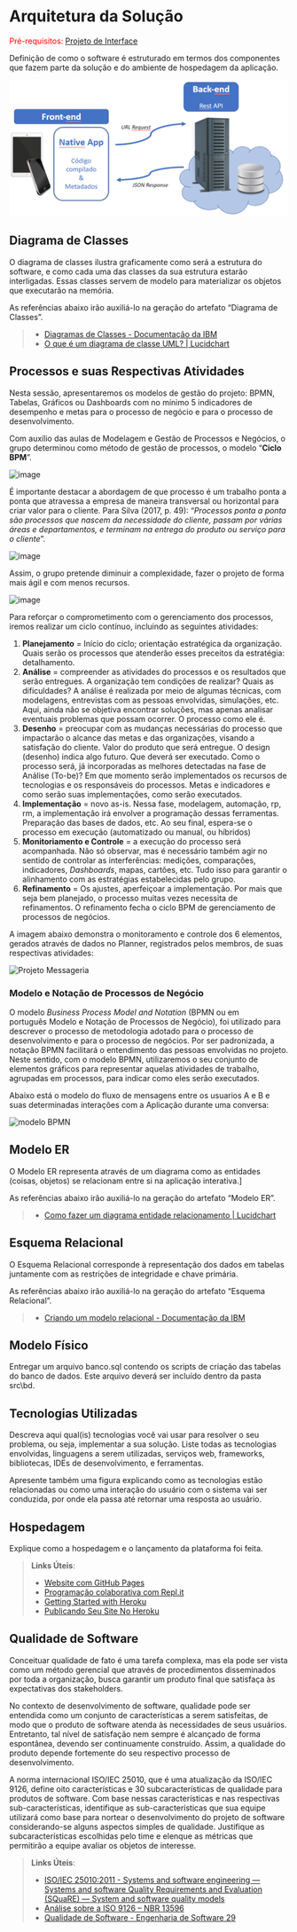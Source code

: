 # Arquitetura da Solução

<span style="color:red">Pré-requisitos: <a href="3-Projeto de Interface.md"> Projeto de Interface</a></span>

Definição de como o software é estruturado em termos dos componentes que fazem parte da solução e do ambiente de hospedagem da aplicação.

![Arquitetura da Solução](img/02-mob-arch.png)

## Diagrama de Classes

O diagrama de classes ilustra graficamente como será a estrutura do software, e como cada uma das classes da sua estrutura estarão interligadas. Essas classes servem de modelo para materializar os objetos que executarão na memória.

As referências abaixo irão auxiliá-lo na geração do artefato “Diagrama de Classes”.

> - [Diagramas de Classes - Documentação da IBM](https://www.ibm.com/docs/pt-br/rational-soft-arch/9.6.1?topic=diagrams-class)
> - [O que é um diagrama de classe UML? | Lucidchart](https://www.lucidchart.com/pages/pt/o-que-e-diagrama-de-classe-uml)

## Processos e suas Respectivas Atividades

Nesta sessão, apresentaremos os modelos de gestão do projeto: BPMN, Tabelas, Gráficos ou Dashboards com no mínimo 5 indicadores de desempenho e metas para o processo de negócio e para o processo de desenvolvimento.

Com auxílio das aulas de Modelagem e Gestão de Processos e Negócios, o grupo determinou como método de gestão de processos, o modelo “**Ciclo BPM**”.


![image](https://user-images.githubusercontent.com/78277341/194152367-22ff0c32-7c18-48b0-b2c0-e2d5b7c314c6.png)

É importante destacar a abordagem de que processo é um trabalho ponta a ponta que atravessa a empresa de maneira transversal ou horizontal para criar valor para o cliente. Para Silva (2017, p. 49): “*Processos ponta a ponta são processos que nascem da necessidade do cliente, passam por várias áreas e departamentos, e terminam na entrega do produto ou serviço para o cliente*”.

![image](https://user-images.githubusercontent.com/78277341/194152637-826cfa03-d11a-44e8-abdf-424a775dcc60.png)

Assim, o grupo pretende diminuir a complexidade, fazer o projeto de forma mais ágil e com menos recursos.

![image](https://user-images.githubusercontent.com/78277341/194152816-dfc4f772-8ea0-4d87-b74d-c1afeac9ee60.png)

Para reforçar o comprometimento com o gerenciamento dos processos, iremos realizar um ciclo contínuo, incluindo as seguintes atividades:

1. **Planejamento** = Início do ciclo; orientação estratégica da organização. Quais serão os processos que atenderão esses preceitos da estratégia: detalhamento.
2. **Análise** = compreender as atividades do processos e os resultados que serão entregues. A organização tem condições de realizar? Quais as dificuldades? A análise é realizada por meio de algumas técnicas, com modelagens, entrevistas com as pessoas envolvidas, simulações, etc. Aqui, ainda não se objetiva encontrar soluções, mas apenas analisar eventuais problemas que possam ocorrer. O processo como ele é.
3. **Desenho** = preocupar com as mudanças necessárias do processo que impactarão o alcance das metas e das organizações, visando a satisfação do cliente. Valor do produto que será entregue. O design (desenho) indica algo futuro. Que deverá ser executado. Como o processo será, já incorporadas as melhores detectadas na fase de Análise (To-be)? Em que momento serão implementados os recursos de tecnologias e os responsáveis do processos. Metas e indicadores e como serão suas implementações, como serão executados.
4. **Implementação** = novo as-is. Nessa fase, modelagem, automação, rp, rm, a implementação irá envolver a programação dessas ferramentas. Preparação das bases de dados, etc. Ao seu final, espera-se o processo em execução (automatizado ou manual, ou híbridos)
5. **Monitoriamento e Controle** = a execução do processo será acompanhada. Não só observar, mas é necessário também agir no sentido de controlar as interferências: medições, comparações, indicadores, *Dashboards*, mapas, cartões, etc. Tudo isso para garantir o alinhamento com as estratégias estabelecidas pelo grupo.
6. **Refinamento** = Os ajustes, aperfeiçoar a implementação. Por mais que seja bem planejado, o processo muitas vezes necessita de refinamentos. O refinamento fecha o ciclo BPM de gerenciamento de processos de negócios.

A imagem abaixo demonstra o monitoramento e controle dos 6 elementos, gerados através de dados no Planner, registrados pelos membros, de suas respectivas atividades:



![Projeto Messageria](https://user-images.githubusercontent.com/75712250/222975674-d29ec7e7-b084-4523-9eb7-36709a5a67ba.png)

### Modelo e Notação de Processos de Negócio
O modelo *Business Process Model and Notation* (BPMN ou em português Modelo e Notação de Processos de Negócio), foi utilizado para descrever o processo de metodologia adotado para o processo de desenvolvimento e para o processo de negócios. Por ser padronizada, a notação BPMN facilitará o entendimento das pessoas envolvidas no projeto.
Neste sentido, com o modelo BPMN, utilizaremos o seu conjunto de elementos gráficos para representar aquelas atividades de trabalho, agrupadas em processos, para indicar como eles serão executados.

Abaixo está o modelo do fluxo de mensagens entre os usuarios A e B e suas determinadas interações com a Aplicação durante uma conversa: 

![modelo BPMN](https://user-images.githubusercontent.com/75712250/222975679-7836974f-0df3-48d2-94b0-205221c46422.png)


## Modelo ER

O Modelo ER representa através de um diagrama como as entidades (coisas, objetos) se relacionam entre si na aplicação interativa.]

As referências abaixo irão auxiliá-lo na geração do artefato “Modelo ER”.

> - [Como fazer um diagrama entidade relacionamento | Lucidchart](https://www.lucidchart.com/pages/pt/como-fazer-um-diagrama-entidade-relacionamento)

## Esquema Relacional

O Esquema Relacional corresponde à representação dos dados em tabelas juntamente com as restrições de integridade e chave primária.
 
As referências abaixo irão auxiliá-lo na geração do artefato “Esquema Relacional”.

> - [Criando um modelo relacional - Documentação da IBM](https://www.ibm.com/docs/pt-br/cognos-analytics/10.2.2?topic=designer-creating-relational-model)

## Modelo Físico

Entregar um arquivo banco.sql contendo os scripts de criação das tabelas do banco de dados. Este arquivo deverá ser incluído dentro da pasta src\bd.

## Tecnologias Utilizadas

Descreva aqui qual(is) tecnologias você vai usar para resolver o seu problema, ou seja, implementar a sua solução. Liste todas as tecnologias envolvidas, linguagens a serem utilizadas, serviços web, frameworks, bibliotecas, IDEs de desenvolvimento, e ferramentas.

Apresente também uma figura explicando como as tecnologias estão relacionadas ou como uma interação do usuário com o sistema vai ser conduzida, por onde ela passa até retornar uma resposta ao usuário.

## Hospedagem

Explique como a hospedagem e o lançamento da plataforma foi feita.

> **Links Úteis**:
>
> - [Website com GitHub Pages](https://pages.github.com/)
> - [Programação colaborativa com Repl.it](https://repl.it/)
> - [Getting Started with Heroku](https://devcenter.heroku.com/start)
> - [Publicando Seu Site No Heroku](http://pythonclub.com.br/publicando-seu-hello-world-no-heroku.html)

## Qualidade de Software

Conceituar qualidade de fato é uma tarefa complexa, mas ela pode ser vista como um método gerencial que através de procedimentos disseminados por toda a organização, busca garantir um produto final que satisfaça às expectativas dos stakeholders.

No contexto de desenvolvimento de software, qualidade pode ser entendida como um conjunto de características a serem satisfeitas, de modo que o produto de software atenda às necessidades de seus usuários. Entretanto, tal nível de satisfação nem sempre é alcançado de forma espontânea, devendo ser continuamente construído. Assim, a qualidade do produto depende fortemente do seu respectivo processo de desenvolvimento.

A norma internacional ISO/IEC 25010, que é uma atualização da ISO/IEC 9126, define oito características e 30 subcaracterísticas de qualidade para produtos de software.
Com base nessas características e nas respectivas sub-características, identifique as sub-características que sua equipe utilizará como base para nortear o desenvolvimento do projeto de software considerando-se alguns aspectos simples de qualidade. Justifique as subcaracterísticas escolhidas pelo time e elenque as métricas que permitirão a equipe avaliar os objetos de interesse.

> **Links Úteis**:
>
> - [ISO/IEC 25010:2011 - Systems and software engineering — Systems and software Quality Requirements and Evaluation (SQuaRE) — System and software quality models](https://www.iso.org/standard/35733.html/)
> - [Análise sobre a ISO 9126 – NBR 13596](https://www.tiespecialistas.com.br/analise-sobre-iso-9126-nbr-13596/)
> - [Qualidade de Software - Engenharia de Software 29](https://www.devmedia.com.br/qualidade-de-software-engenharia-de-software-29/18209/)
